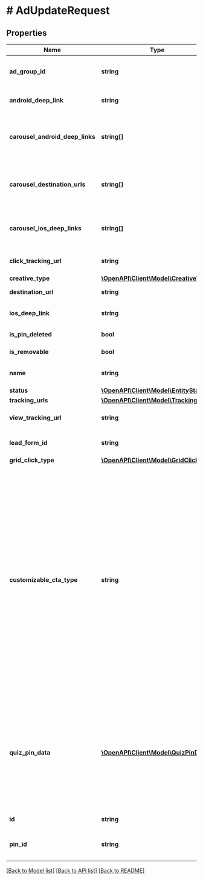 # # AdUpdateRequest

## Properties

Name | Type | Description | Notes
------------ | ------------- | ------------- | -------------
**ad_group_id** | **string** | ID of the ad group that contains the ad. | [optional]
**android_deep_link** | **string** | Deep link URL for Android devices. | [optional]
**carousel_android_deep_links** | **string[]** | Comma-separated deep links for the carousel pin on Android. | [optional]
**carousel_destination_urls** | **string[]** | Comma-separated destination URLs for the carousel pin to promote. | [optional]
**carousel_ios_deep_links** | **string[]** | Comma-separated deep links for the carousel pin on iOS. | [optional]
**click_tracking_url** | **string** | Tracking url for the ad clicks. | [optional]
**creative_type** | [**\OpenAPI\Client\Model\CreativeType**](CreativeType.md) |  | [optional]
**destination_url** | **string** | Destination URL. | [optional]
**ios_deep_link** | **string** | Deep link URL for iOS devices. | [optional]
**is_pin_deleted** | **bool** | Is original pin deleted? | [optional]
**is_removable** | **bool** | Is pin repinnable? | [optional]
**name** | **string** | Name of the ad - 255 chars max. | [optional]
**status** | [**\OpenAPI\Client\Model\EntityStatus**](EntityStatus.md) |  | [optional]
**tracking_urls** | [**\OpenAPI\Client\Model\TrackingUrls**](TrackingUrls.md) |  | [optional]
**view_tracking_url** | **string** | Tracking URL for ad impressions. | [optional]
**lead_form_id** | **string** | Lead form ID for lead ad generation. | [optional]
**grid_click_type** | [**\OpenAPI\Client\Model\GridClickType**](GridClickType.md) |  | [optional]
**customizable_cta_type** | **string** | Select a call to action (CTA) to display below your ad. Available only for ads with direct links enabled. CTA options for consideration and conversion campaigns are LEARN_MORE, SHOP_NOW, BOOK_NOW, SIGN_UP, VISIT_SITE, BUY_NOW, GET_OFFER, ORDER_NOW, ADD_TO_CART (for conversion campaigns with add to cart conversion events only) | [optional]
**quiz_pin_data** | [**\OpenAPI\Client\Model\QuizPinData**](QuizPinData.md) | Before creating a quiz ad, you must create an organic Pin using POST/Create Pin for each result in the quiz. Quiz ads cannot be saved by a Pinner. Quiz ad results can be saved. | [optional]
**id** | **string** | The ID of this ad. |
**pin_id** | **string** | Pin ID. This field may only be updated for draft ads. | [optional]

[[Back to Model list]](../../README.md#models) [[Back to API list]](../../README.md#endpoints) [[Back to README]](../../README.md)
